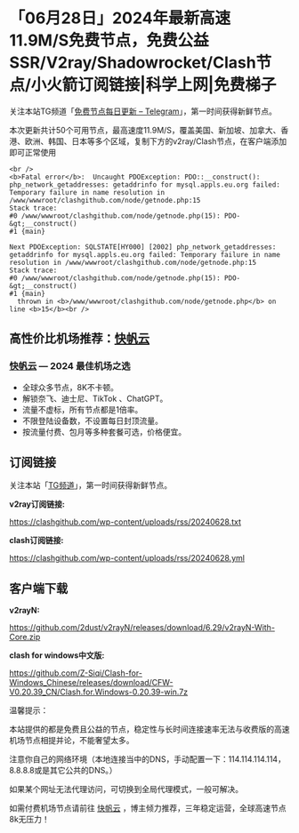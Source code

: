 # 「06月28日」2024年最新高速11.9M/S免费节点，免费公益SSR/V2ray/Shadowrocket/Clash节点/小火箭订阅链接|科学上网|免费梯子
关注本站TG频道「[免费节点每日更新 – Telegram](https://t.me/s/v2raydailyupdate)」，第一时间获得新鲜节点。

本次更新共计50个可用节点，最高速度11.9M/S，覆盖美国、新加坡、加拿大、香港、欧洲、韩国、日本等多个区域，复制下方的v2ray/Clash节点，在客户端添加即可正常使用

```
<br />
<b>Fatal error</b>:  Uncaught PDOException: PDO::__construct(): php_network_getaddresses: getaddrinfo for mysql.appls.eu.org failed: Temporary failure in name resolution in /www/wwwroot/clashgithub.com/node/getnode.php:15
Stack trace:
#0 /www/wwwroot/clashgithub.com/node/getnode.php(15): PDO-&gt;__construct()
#1 {main}

Next PDOException: SQLSTATE[HY000] [2002] php_network_getaddresses: getaddrinfo for mysql.appls.eu.org failed: Temporary failure in name resolution in /www/wwwroot/clashgithub.com/node/getnode.php:15
Stack trace:
#0 /www/wwwroot/clashgithub.com/node/getnode.php(15): PDO-&gt;__construct()
#1 {main}
  thrown in <b>/www/wwwroot/clashgithub.com/node/getnode.php</b> on line <b>15</b><br />

```

## 高性价比机场推荐：<a href="https://kfyun.uk" target="_blank">快帆云</a>

### [快帆云](https://kfyun.uk) — 2024 最佳机场之选

- 全球众多节点，8K不卡顿。
- 解锁奈飞、迪士尼、TikTok 、ChatGPT。
- 流量不虚标，所有节点都是1倍率。
- 不限登陆设备数，不设置每日封顶流量。
- 按流量付费、包月等多种套餐可选，价格便宜。

## 订阅链接

关注本站「[TG频道](https://t.me/s/v2raydailyupdate)」，第一时间获得新鲜节点。

**v2ray订阅链接:**

https://clashgithub.com/wp-content/uploads/rss/20240628.txt

**clash订阅链接:**

https://clashgithub.com/wp-content/uploads/rss/20240628.yml

## 客户端下载

**v2rayN:**

https://github.com/2dust/v2rayN/releases/download/6.29/v2rayN-With-Core.zip

**clash for windows中文版:**

https://github.com/Z-Siqi/Clash-for-Windows_Chinese/releases/download/CFW-V0.20.39_CN/Clash.for.Windows-0.20.39-win.7z

温馨提示：

本站提供的都是免费且公益的节点，稳定性与长时间连接速率无法与收费版的高速机场节点相提并论，不能奢望太多。

注意你自己的网络环境（本地连接当中的DNS，手动配置一下：114.114.114.114，8.8.8.8或是其它公共的DNS。）

如果某个网址无法代理访问，可切换到全局代理模式，一般可解决。

如需付费机场节点请前往 [快帆云](https://kfcloud.xyz/#/register?code=srOLpruw) ，博主倾力推荐，三年稳定运营，全球高速节点8k无压力！